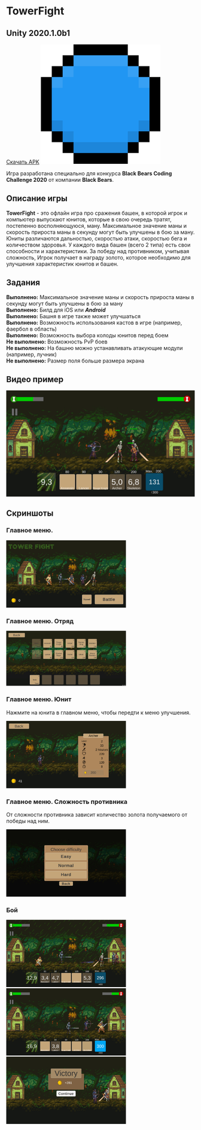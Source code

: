 <h1>TowerFight</h1>
<h2>Unity 2020.1.0b1</h2>

[Скачать APK](https://drive.google.com/file/d/1EvRmdCTXqi0B255XG7NFM1faU-_B_q2p/view?usp=sharing)
<img src="https://github.com/Keliz-hub/TowerFight/blob/master/Assets/Sprits/Ui/137-1372443_mana-potion-pixel-art-clipart-png-download-pixel.png" width="320">


<p>Игра разработана специально для конкурса <strong>Black Bears Coding Challenge 2020</strong> от компании <strong>Black Bears</strong>.</p>
<h2>Описание игры</h2>

<p><strong>TowerFight</strong> - это офлайн игра про сражения башен, в которой игрок и компьютер выпускают юнитов, которые в свою очередь тратят, постепенно восполняющуюся, ману. Максимальное значение маны и скорость прироста маны в секунду могут быть улучшены в бою за ману. Юниты различаются дальностью, скоростью атаки, скоростью бега и количеством здоровья. У каждого вида башен (всего 2 типа) есть свои способности и характеристики. За победу над противником, учитывая сложность, Игрок получает в награду золото, которое необходимо для улучшения характеристик юнитов и башен.</p>

<h2>Задания</h2>
<p><strong>Выполнено:</strong> Максимальное значение маны и скорость прироста маны в секунду могут быть улучшены в бою за ману<br>
<strong>Выполнено:</strong> Билд для iOS или <strong><em>Android</em></strong><br>
<strong>Выполнено:</strong> Башня в игре также может улучшаться <br>
<strong>Выполнено:</strong> Возможность использования кастов в игре (например, фаербол в область)<br>
<strong>Выполнено:</strong> Возможность выбора колоды юнитов перед боем<br>
<strong>Не выполнено:</strong> Возможность PvP боев<br>
<strong>Не выполнено:</strong> На башню можно устанавливать атакующие модули (например, лучник)<br>
<strong>Не выполнено:</strong> Размер поля больше размера экрана</p>

<h2>Видео пример</h2>

[![IMAGE ALT TEXT HERE](https://github.com/Keliz-hub/TowerFight/blob/master/Images/bandicam%202020-05-04%2016-23-12-278.jpg)](https://youtu.be/NHFcBUlkLxY)


<h2>Скриншоты</h2>
<h3>Главное меню.</h3>
<img src="https://github.com/Keliz-hub/TowerFight/blob/master/Images/bandicam%202020-05-04%2016-19-54-514.jpg" width="320">

<h3>Главное меню. Отряд</h3>

<img src="https://github.com/Keliz-hub/TowerFight/blob/master/Images/TFjh1wPPQjc.jpg" width="320">

<h3>Главное меню. Юнит</h3>
<p>Нажмите на юнита в главном меню, чтобы передти к меню улучшения.</p>

<img src="https://github.com/Keliz-hub/TowerFight/blob/master/Images/bandicam%202020-05-04%2016-25-44-497.jpg" width="320">

<h3>Главное меню. Сложность противника</h3>
<p>От сложности противника зависит количество золота получаемого от победы над ним.</p>

<img src="https://github.com/Keliz-hub/TowerFight/blob/master/Images/bandicam%202020-05-04%2016-22-15-118.jpg" width="320">

<h3>Бой</h3>

<img src="https://github.com/Keliz-hub/TowerFight/blob/master/Images/bandicam%202020-05-04%2016-24-12-157.jpg" width="320">

<img src="https://github.com/Keliz-hub/TowerFight/blob/master/Images/bandicam%202020-05-04%2016-24-51-554.jpg" width="320">

<img src="https://github.com/Keliz-hub/TowerFight/blob/master/Images/bandicam%202020-05-04%2016-25-23-294.jpg" width="320">
